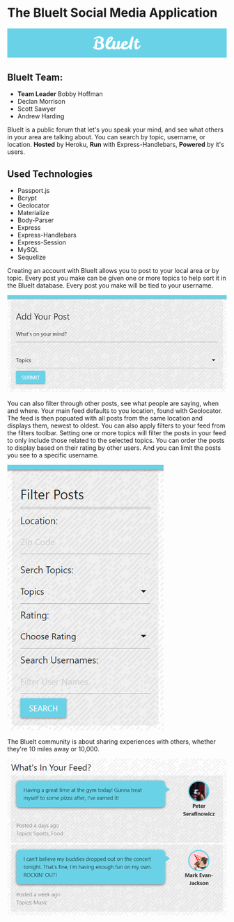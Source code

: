 # The BlueIt Social Media Application
![md-blueit-logo.png](/public/images/md-blueit-logo.png "BlueIt")
## BlueIt Team:
* **Team Leader** Bobby Hoffman
* Declan Morrison
* Scott Sawyer
* Andrew Harding

BlueIt is a public forum that let's you speak your mind, and see what others in your area are talking about. You can search by topic, username, or location. **Hosted** by Heroku, **Run** with Express-Handlebars, **Powered** by it's users.

## Used Technologies
* Passport.js
* Bcrypt
* Geolocator
* Materialize
* Body-Parser
* Express
* Express-Handlebars
* Express-Session
* MySQL
* Sequelize

Creating an account with BlueIt allows you to post to your local area or by topic. Every post you make can be given one or more topics to help sort it in the BlueIt database. Every post you make will be tied to your username.

![md-make-post.png](/public/images/md-make-post.png "Make a Post")

You can also filter through other posts, see what people are saying, when and where. Your main feed defaults to you location, found with Geolocator. The feed is then popuated with all posts from the same location and displays them, newest to oldest. You can also apply filters to your feed from the filters toolbar. Setting one or more topics will filter the posts in your feed to only include those related to the selected topics. You can order the posts to display based on their rating by other users. And you can limit the posts you see to a specific username.

![md-filter-bar.png](/public/images/md-filter-bar.png "Filter Bar")

The BlueIt community is about sharing experiences with others, whether they're 10 miles away or 10,000.

![md-make-post.png](/public/images/md-post-feed.png "Make a Post")